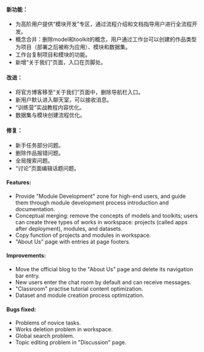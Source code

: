 #### 新功能：
- 为高阶用户提供“模块开发”专区，通过流程介绍和文档指导用户进行全流程开发。
- 概念合并：删除model和toolkit的概念，用户通过工作台可以创建的作品类型为项目（部署之后被称为应用）、模块和数据集。
- 工作台复制项目和模块的功能。
- 新增“关于我们”页面，入口在页脚处。

#### 改进：
- 将官方博客移至“关于我们”页面中，删除导航栏入口。
- 新用户默认进入聊天室，可以接收消息。
- “训练营”实战教程内容优化。
- 数据集与模块创建流程优化。

#### 修复：
- 新手任务部分问题。
- 删除作品报错问题。
- 全局搜索问题。
- “讨论”页面编辑话题问题。

#### Features:
- Provide "Module Development" zone for high-end users, and guide them through module development process introduction and documentation.
- Conceptual merging: remove the concepts of models and toolkits; users can create three types of works in workspace: projects (called apps after deployment), modules, and datasets.
- Copy function of projects and modules in workspace.
- "About Us" page with entries at page footers.

#### Improvements:
- Move the official blog to the "About Us" page and delete its navigation bar entry.
- New users enter the chat room by default and can receive messages.
- "Classroom" practise tutorial content optimization.
- Dataset and module creation process optimization.

#### Bugs fixed:
- Problems of novice tasks.
- Works deletion problem in workspace.
- Global search problem.
- Topic editing problem in "Discussion" page.
